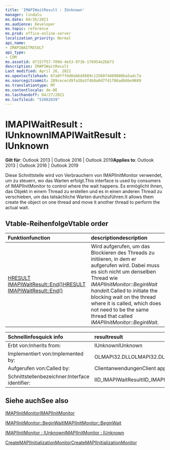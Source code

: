 ```yaml
---
title: 'IMAPIWaitResult : IUnknown'
manager: lindalu
ms.date: 04/26/2021
ms.audience: Developer
ms.topic: reference
ms.prod: office-online-server
localization_priority: Normal
api_name:
- IMAPIWAITRESULT
api_type:
- COM
ms.assetid: d7157f57-709d-4e53-973b-176954e2bb73
description: IMAPIWaitResult
Last modified: April 26, 2021
ms.openlocfilehash: 67a0fffdd0ab6d4989c12568f4d89808ba5adc7a
ms.sourcegitcommit: 289cececd9fa38a3f4b8a0d7fd1f86adb6be9689
ms.translationtype: MT
ms.contentlocale: de-DE
ms.lasthandoff: 04/27/2021
ms.locfileid: "52062039"
---
```

# <a name="imapiwaitresult--iunknown"></a><span data-ttu-id="7ee0d-103">IMAPIWaitResult : IUnknown</span><span class="sxs-lookup"><span data-stu-id="7ee0d-103">IMAPIWaitResult : IUnknown</span></span>
  
<span data-ttu-id="7ee0d-104">**Gilt für**: Outlook 2013 | Outlook 2016 | Outlook 2019</span><span class="sxs-lookup"><span data-stu-id="7ee0d-104">**Applies to**: Outlook 2013 | Outlook 2016 | Outlook 2019</span></span>

<span data-ttu-id="7ee0d-105">Diese Schnittstelle wird von Verbrauchern von IMAPIInitMonitor verwendet, um zu steuern, wo das Warten erfolgt.</span><span class="sxs-lookup"><span data-stu-id="7ee0d-105">This interface is used by consumers of IMAPIInitMonitor to control where the wait happens.</span></span> <span data-ttu-id="7ee0d-106">Es ermöglicht ihnen, das Objekt in einem Thread zu erstellen und es in einen anderen Thread zu verschieben, um das tatsächliche Warten durchzuführen.</span><span class="sxs-lookup"><span data-stu-id="7ee0d-106">It allows them create the object on one thread and move it another thread to perform the actual wait.</span></span>

## <a name="vtable-order"></a><span data-ttu-id="7ee0d-107">Vtable-Reihenfolge</span><span class="sxs-lookup"><span data-stu-id="7ee0d-107">Vtable order</span></span>

| <span data-ttu-id="7ee0d-108">Funktion</span><span class="sxs-lookup"><span data-stu-id="7ee0d-108">function</span></span> | <span data-ttu-id="7ee0d-109">description</span><span class="sxs-lookup"><span data-stu-id="7ee0d-109">description</span></span> |
|:-----|:-----|
|[<span data-ttu-id="7ee0d-110">HRESULT IMAPIWaitResult::End()</span><span class="sxs-lookup"><span data-stu-id="7ee0d-110">HRESULT IMAPIWaitResult::End()</span></span>](imapiwaitresult-end.md)|<span data-ttu-id="7ee0d-111">Wird aufgerufen, um das Blockieren des Threads zu initiieren, in dem er aufgerufen wird. Dabei muss es sich nicht um denselben Thread wie *IMAPIInitMonitor::BeginWait handelt.*</span><span class="sxs-lookup"><span data-stu-id="7ee0d-111">Called to initiate the blocking wait on the thread where it is called, which does not need to be the same thread that called *IMAPIInitMonitor::BeginWait*.</span></span>|

| <span data-ttu-id="7ee0d-112">Schnellinfos</span><span class="sxs-lookup"><span data-stu-id="7ee0d-112">quick info</span></span> | <span data-ttu-id="7ee0d-113">result</span><span class="sxs-lookup"><span data-stu-id="7ee0d-113">result</span></span> |
|:-----|:-----|
|<span data-ttu-id="7ee0d-114">Erbt von:</span><span class="sxs-lookup"><span data-stu-id="7ee0d-114">Inherits from:</span></span>  <br/> |<span data-ttu-id="7ee0d-115">IUnknown</span><span class="sxs-lookup"><span data-stu-id="7ee0d-115">IUnknown</span></span>  <br/> |
|<span data-ttu-id="7ee0d-116">Implementiert von:</span><span class="sxs-lookup"><span data-stu-id="7ee0d-116">Implemented by:</span></span>  <br/> |  <span data-ttu-id="7ee0d-117">OLMAPI32.DLL</span><span class="sxs-lookup"><span data-stu-id="7ee0d-117">OLMAPI32.DLL</span></span><br/> |
|<span data-ttu-id="7ee0d-118">Aufgerufen von:</span><span class="sxs-lookup"><span data-stu-id="7ee0d-118">Called by:</span></span>  <br/> |<span data-ttu-id="7ee0d-119">Clientanwendungen</span><span class="sxs-lookup"><span data-stu-id="7ee0d-119">Client applications</span></span>  <br/> |
|<span data-ttu-id="7ee0d-120">Schnittstellenbezeichner:</span><span class="sxs-lookup"><span data-stu-id="7ee0d-120">Interface identifier:</span></span>  <br/> |<span data-ttu-id="7ee0d-121">IID_IMAPIWaitResult</span><span class="sxs-lookup"><span data-stu-id="7ee0d-121">IID_IMAPIWaitResult</span></span>  <br/> |

## <a name="see-also"></a><span data-ttu-id="7ee0d-122">Siehe auch</span><span class="sxs-lookup"><span data-stu-id="7ee0d-122">See also</span></span>

[<span data-ttu-id="7ee0d-123">IMAPIInitMonitor</span><span class="sxs-lookup"><span data-stu-id="7ee0d-123">IMAPIInitMonitor</span></span>](imapiinitmonitoriunknown.md)

[<span data-ttu-id="7ee0d-124">IMAPIInitMonitor::BeginWait</span><span class="sxs-lookup"><span data-stu-id="7ee0d-124">IMAPIInitMonitor::BeginWait</span></span>](imapiinitmonitor-beginwait.md)

[<span data-ttu-id="7ee0d-125">IMAPIInitMonitor : IUnknown</span><span class="sxs-lookup"><span data-stu-id="7ee0d-125">IMAPIInitMonitor : IUnknown</span></span>](imapiinitmonitoriunknown.md)

[<span data-ttu-id="7ee0d-126">CreateMAPIInitializationMonitor</span><span class="sxs-lookup"><span data-stu-id="7ee0d-126">CreateMAPIInitializationMonitor</span></span>](createmapiinitializationmonitor.md)
